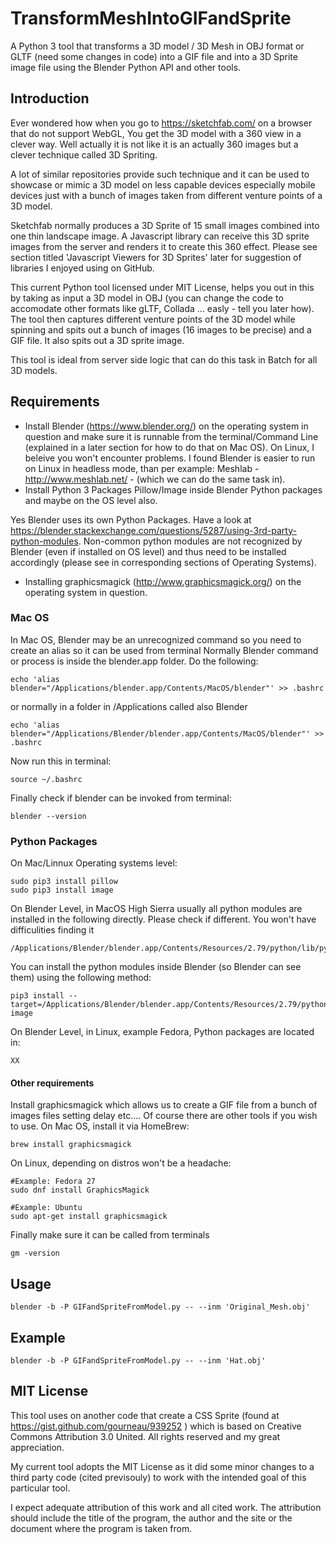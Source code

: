 # TransformMeshIntoGIFandSprite
A Python 3 tool that transforms a 3D model / 3D Mesh in OBJ format or GLTF (need some changes in code) into a GIF file and into a 3D Sprite image file using the Blender Python API and other tools.

## Introduction
Ever wondered how when you go to https://sketchfab.com/ on a browser that do not support WebGL, You get the 3D model with a 360 view in a clever way. Well actually it is not like it is an actually 360 images but a clever technique called 3D Spriting.

A lot of similar repositories provide such technique and it can be used to showcase or mimic a 3D model on less capable devices especially mobile devices just with a bunch of images taken from different venture points of a 3D model.

Sketchfab normally produces a 3D Sprite of 15 small images combined into one thin landscape image. A Javascript library can receive this 3D sprite images from the server and renders it to create this 360 effect. Please see section titled 'Javascript Viewers for 3D Sprites' later for suggestion of libraries I enjoyed using on GitHub.

This current Python tool licensed under MIT License,  helps you out in this by taking as input a 3D model in OBJ (you can change the code to accomodate other formats like gLTF, Collada ... easly - tell you later how). The tool then captures different venture points of the 3D model while spinning and spits out a bunch of images (16 images to be precise) and a GIF file. It also spits out a 3D sprite image.

This tool is ideal from server side logic that can do this task in Batch for all 3D models.


## Requirements
* Install Blender (https://www.blender.org/) on the operating system in question and make sure it is runnable from the terminal/Command Line (explained in a later section for how to do that on Mac OS). On Linux, I beleive you won't encounter problems. I found Blender is easier to run on Linux in headless mode, than per example: Meshlab - http://www.meshlab.net/ - (which we can do the same task in).
* Install Python 3 Packages Pillow/Image inside Blender Python packages and maybe on the OS level also. 

Yes Blender uses its own Python Packages. Have a look at https://blender.stackexchange.com/questions/5287/using-3rd-party-python-modules. Non-common python modules are not recognized by Blender (even if installed on OS level) and thus need to be installed accordingly (please see in corresponding sections of Operating Systems).
* Installing graphicsmagick (http://www.graphicsmagick.org/) on the operating system in question.

### Mac OS
In Mac OS, Blender may be an unrecognized command so you need to create an alias so it can be used from terminal Normally Blender command or process is inside the blender.app folder. Do the following:
```
echo 'alias blender="/Applications/blender.app/Contents/MacOS/blender"' >> .bashrc
```
or normally in a folder in /Applications called also Blender
```
echo 'alias blender="/Applications/Blender/blender.app/Contents/MacOS/blender"' >> .bashrc
```
Now run this in terminal:
```
source ~/.bashrc
```
Finally check if blender can be invoked from terminal:
```
blender --version
```


### Python Packages
On Mac/Linnux Operating systems level:
```
sudo pip3 install pillow  
sudo pip3 install image
```
On Blender Level, in MacOS High Sierra usually all python modules are installed in the following directly. Please check if different. You won't have difficulities finding it
```
/Applications/Blender/blender.app/Contents/Resources/2.79/python/lib/python3.5
```

You can install the python modules inside Blender (so Blender can see them) using the following method:
```
pip3 install --target=/Applications/Blender/blender.app/Contents/Resources/2.79/python/lib/python3.5/ image
```
On Blender Level, in Linux, example Fedora, Python packages are located in:
```
XX
```

#### Other requirements
Install graphicsmagick which allows us to create a GIF file from a bunch of images files setting delay etc.... Of course there are other tools if you wish to use. On Mac OS, install it via HomeBrew:

```
brew install graphicsmagick
```

On Linux, depending on distros won't be a headache:
```
#Example: Fedora 27
sudo dnf install GraphicsMagick

#Example: Ubuntu 
sudo apt-get install graphicsmagick

```
Finally make sure it can be called from terminals
```
gm -version
```

## Usage
```
blender -b -P GIFandSpriteFromModel.py -- --inm 'Original_Mesh.obj'
```

## Example

```
blender -b -P GIFandSpriteFromModel.py -- --inm 'Hat.obj'
```
## MIT License

This tool uses on another code that create a CSS Sprite (found at https://gist.github.com/gourneau/939252 ) which is based on Creative Commons Attribution 3.0 United. All rights reserved and my great appreciation.

My current tool adopts the MIT License as it did some minor changes to a third party code (cited previsouly) to work with the intended goal of this particular tool.

I expect adequate attribution of this work and all cited work. The attribution should include the title of the program, the author and the site or the document where the program is taken from.
